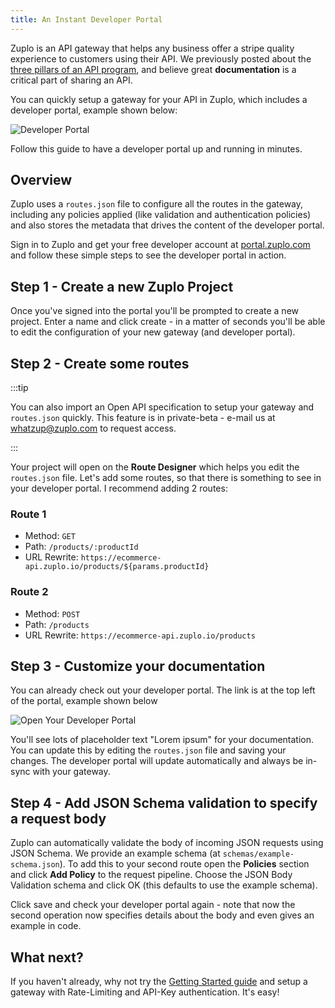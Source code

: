 ```yaml
---
title: An Instant Developer Portal
---
```


Zuplo is an API gateway that helps any business offer a stripe quality experience to customers using their API. We previously posted about the [three pillars of an API program](https://www.zuplo.com/blog/2022/05/11/the-three-pillars-of-an-API-program/), and believe great **documentation** is a critical part of sharing an API.

You can quickly setup a gateway for your API in Zuplo, which includes a developer portal, example shown below:

![Developer Portal](../../static/media/quickstarts/instant-developer-portal/dev-portal-example.png)

Follow this guide to have a developer portal up and running in minutes.

## Overview

Zuplo uses a `routes.json` file to configure all the routes in the gateway, including any policies applied (like validation and authentication policies) and also stores the metadata that drives the content of the developer portal.

Sign in to Zuplo and get your free developer account at [portal.zuplo.com](https://portal.zuplo.com) and follow these simple steps to see the developer portal in action.

## Step 1 - Create a new Zuplo Project

Once you've signed into the portal you'll be prompted to create a new project. Enter a name and click create - in a matter of seconds you'll be able to edit the configuration of your new gateway (and developer portal).

## Step 2 - Create some routes

:::tip

You can also import an Open API specification to setup your gateway and `routes.json` quickly. This feature is in private-beta - e-mail us at [whatzup@zuplo.com](mailto:whatzup@zuplo.com) to request access.

:::

Your project will open on the **Route Designer** which helps you edit the `routes.json` file. Let's add some routes, so that there is something to see in your developer portal. I recommend adding 2 routes:

### Route 1

- Method: `GET`
- Path: `/products/:productId`
- URL Rewrite: `https://ecommerce-api.zuplo.io/products/${params.productId}`

### Route 2

- Method: `POST`
- Path: `/products`
- URL Rewrite: `https://ecommerce-api.zuplo.io/products`

## Step 3 - Customize your documentation

You can already check out your developer portal. The link is at the top left of the portal, example shown below

![Open Your Developer Portal](../../static/media/quickstarts/instant-developer-portal/dev-portal-link.png)

You'll see lots of placeholder text "Lorem ipsum" for your documentation. You can update this by editing the `routes.json` file and saving your changes. The developer portal will update automatically and always be in-sync with your gateway.

## Step 4 - Add JSON Schema validation to specify a request body

Zuplo can automatically validate the body of incoming JSON requests using JSON Schema. We provide an example schema (at `schemas/example-schema.json`). To add this to your second route open the **Policies** section and click **Add Policy** to the request pipeline. Choose the JSON Body Validation schema and click OK (this defaults to use the example schema).

Click save and check your developer portal again - note that now the second operation now specifies details about the body and even gives an example in code.

## What next?

If you haven't already, why not try the [Getting Started guide](https://www.zuplo.com/docs/overview/) and setup a gateway with Rate-Limiting and API-Key authentication. It's easy!
